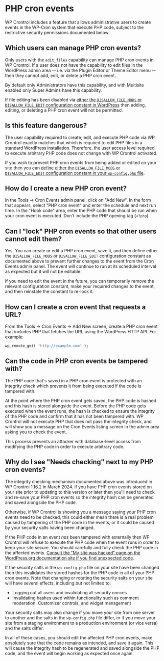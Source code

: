 # PHP cron events

WP Crontrol includes a feature that allows administrative users to create events in the WP-Cron system that execute PHP code, subject to the restrictive security permissions documented below.

## Which users can manage PHP cron events?

Only users with the `edit_files` capability can manage PHP cron events in WP Crontrol. If a user does not have the capability to edit files in the WordPress admin area -- i.e. via the Plugin Editor or Theme Editor menu -- then they cannot add, edit, or delete a PHP cron event.

By default only Administrators have this capability, and with Multisite enabled only Super Admins have this capability.

If file editing has been disabled via [either the `DISALLOW_FILE_MODS` or `DISALLOW_FILE_EDIT` configuration constant in WordPress](https://developer.wordpress.org/apis/wp-config-php/#disable-the-plugin-and-theme-file-editor) then adding, editing, or deleting a PHP cron event will not be permitted.

## Is this feature dangerous?

The user capability required to create, edit, and execute PHP code via WP Crontrol exactly matches that which is required to edit PHP files in a standard WordPress installation. Therefore, the user access level required to execute arbitrary PHP code does not change with WP Crontrol activated.

If you wish to prevent PHP cron events from being added or edited on your site then you can [define either the `DISALLOW_FILE_MODS` or `DISALLOW_FILE_EDIT` configuration constant in your `wp-config.php` file](https://developer.wordpress.org/apis/wp-config-php/#disable-the-plugin-and-theme-file-editor).

## How do I create a new PHP cron event?

In the Tools → Cron Events admin panel, click on "Add New". In the form that appears, select "PHP cron event" and enter the schedule and next run time. In the "Hook code" area, enter the PHP code that should be run when your cron event is executed. Don't include the PHP opening tag (`<?php`).

## Can I "lock" PHP cron events so that other users cannot edit them?

Yes. You can create or edit a PHP cron event, save it, and then define either the `DISALLOW_FILE_MODS` or `DISALLOW_FILE_EDIT` configuration constant as documented above to prevent further changes to the event from the Cron Events admin panel. The event will continue to run at its scheduled interval as expected but it will not be editable.

If you need to edit the event in the future, you can temporarily remove the relevant configuration constant, make your required changes to the event, and then reinstate the constant to re-lock it.

## How can I create a cron event that requests a URL?

From the Tools → Cron Events → Add New screen, create a PHP cron event that includes PHP that fetches the URL using the WordPress HTTP API. For example:

```php
wp_remote_get( 'http://example.com' );
```

## Can the code in PHP cron events be tampered with?

The PHP code that's saved in a PHP cron event is protected with an integrity check which prevents it from being executed if the code is tampered with.

At the point where the PHP cron event gets saved, the PHP code is hashed and this hash is stored alongside the event. Before the PHP code gets executed when the event runs, the hash is checked to ensure the integrity of the PHP code and confirm that it has not been tampered with. WP Crontrol will not execute PHP that does not pass the integrity check, and will show you a message on the Cron Events listing screen in the admin area asking you to check the event.

This process prevents an attacker with database-level access from modifying the PHP code in order to execute arbitrary code.

## Why do I see "Needs checking" next to my PHP cron events?

The integrity checking mechanism documented above was introduced in WP Crontrol 1.16.2 in March 2024. If you have PHP cron events stored on your site prior to updating to this version or later then you'll need to check and re-save your PHP cron events so the integrity hash can be generated and saved alongside the PHP code.

Otherwise, if WP Crontrol is showing you a message saying your PHP cron events need to be checked, this could either mean there is a real problem caused by tampering of the PHP code in the events, or it could be caused by your security salts having been changed.

If the PHP code in an event *has* been tampered with externally then WP Crontrol will refuse to execute the PHP code when the event runs in order to keep your site secure. You should carefully and fully check the PHP code in the affected events. [Consult the "My site was hacked" page on the WordPress.org documentation site if you find unexpected code](https://wordpress.org/documentation/article/faq-my-site-was-hacked/).

If the security salts in the `wp-config.php` file on your site have been changed then this invalidates the stored hashes for the PHP code in all of your PHP cron events. Note that changing or rotating the security salts on your site will have several effects, including but not limited to:

  - Logging out all users and invalidating all security nonces
  - Invalidating hashes used within functionality such as comment moderation, Customizer controls, and widget management

Your security salts may also change if you move your site from one server to another and the salts in the `wp-config.php` file differ, or if you move your site from a staging environment to a production environment (or vice versa) and the salts differ.

In all of these cases, you should edit the affected PHP cron events, make absolutely sure that the code remains as intended, and save it again. This will cause the integrity hash to be regenerated and saved alongside the PHP code, and the event will begin working as expected once again.
